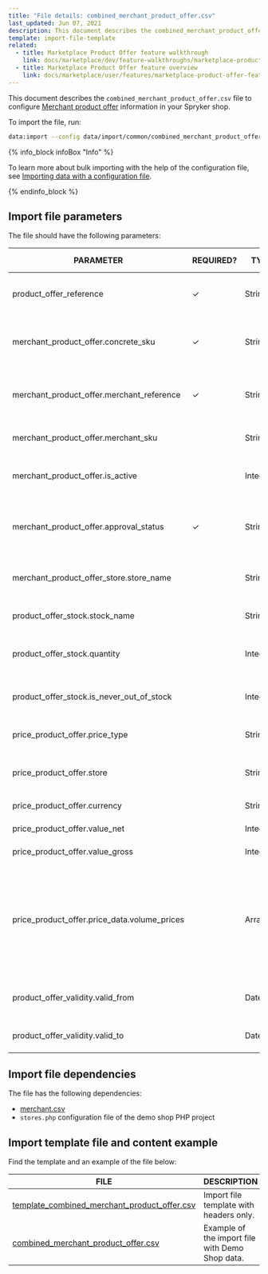 ```yaml
---
title: "File details: combined_merchant_product_offer.csv"
last_updated: Jun 07, 2021
description: This document describes the combined_merchant_product_offer.csv file to configure product offers in your Spryker shop.
template: import-file-template
related:
  - title: Marketplace Product Offer feature walkthrough
    link: docs/marketplace/dev/feature-walkthroughs/marketplace-product-offer-feature-walkthrough/marketplace-product-offer-feature-walkthrough.html
  - title: Marketplace Product Offer feature overview
    link: docs/marketplace/user/features/marketplace-product-offer-feature-overview.html
---
```


This document describes the `combined_merchant_product_offer.csv` file to configure [Merchant product offer](/docs/marketplace/user/features/{{site.version}}/marketplace-product-offer-feature-overview.html) information in your Spryker shop.

To import the file, run:

```bash
data:import --config data/import/common/combined_merchant_product_offer_import_config_{store}.yml
```

{% info_block infoBox "Info" %}

To learn more about bulk importing with the help of the configuration file, see [Importing data with a configuration file](/docs/scos/dev/data-import/importing-data-with-a-configuration-file.html).

{% endinfo_block %}

## Import file parameters

The file should have the following parameters:

| PARAMETER | REQUIRED? | TYPE | DEFAULT VALUE | REQUIREMENTS OR COMMENTS | DESCRIPTION |
| ---------- | ------------ | ------ | ------------ | ----------------- | ------------- |
| product_offer_reference                      | &check;             | String   |                   | Unique                                                       | Identifier of the [merchant product offer](/docs/marketplace/user/features/{{site.version}}/marketplace-product-offer-feature-overview.html) in the system. |
| merchant_product_offer.concrete_sku          | &check;             | String   |                   | Unique                                                       | SKU of the concrete product the offer is being created for.  |
| merchant_product_offer.merchant_reference    | &check;             | String   |                   | Unique                                                       | Identifier of the merchant owing the product offer in the system. |
| merchant_product_offer.merchant_sku          |               | String   |                   | Unique                                                       | Identifier of the [merchant](/docs/marketplace/user/features/{{site.version}}/marketplace-merchant-feature-overview/marketplace-merchant-feature-overview.html) in the system. |
| merchant_product_offer.is_active             |               | Integer  |                   | 1—is active<br> 0—is not active                             | Defines whether the offer is active or not.                  |
| merchant_product_offer.approval_status       | &check;             | String   |                   | Can be:<ul><li>waiting_for_approval</li><li>approved</li><li>denied</li></ul>  | Defines the [status of the offer](/docs/marketplace/user/features/{{site.version}}/marketplace-product-offer-feature-overview.html#offer-approval-status) in the system. |
| merchant_product_offer_store.store_name      |               | String   |                   |                                                              | Name of the store where the offer belongs.                   |
| product_offer_stock.stock_name               |               | String   |                   | Stock name is defined as described in the [merchant warehouse](/docs/marketplace/user/features/{{site.version}}/marketplace-inventory-management-feature-overview.html#marketplace-warehouse-management). | Name of the stock.                                           |
| product_offer_stock.quantity                 |               | Integer  |                   |                                                              | Number of product offers that are in stock.                  |
| product_offer_stock.is_never_out_of_stock    |               | Integer  |                   | 1—option is enabled<br> 0—option is disabled.               | Allows the offer to be never out of stock. |
| price_product_offer.price_type               |               | String   |                   | Can be DEFAULT or ORIGINAL.                                  | Price type of the product offer.                             |
| price_product_offer.store                    |               | String   |                   | Value previously defined in the *stores.php* project configuration. | Store where the merchant product offer belongs.              |
| price_product_offer.currency                 |               | String   |                   | Defined in the [ISO code](https://en.wikipedia.org/wiki/ISO_4217). | Currency of the price.                                       |
| price_product_offer.value_net                |               | Integer  |                   | Empty price values will be imported as zeros.                | Net price in cents.                                          |
| price_product_offer.value_gross              |               | Integer  |                   | Empty price values will be imported as zeros.                | Gross price in cents.                                        |
| price_product_offer.price_data.volume_prices |               | Array    |                   |                                                              | Price data which can be used to define alternative prices, that is, volume prices, overwriting the given net or gross price values. |
| product_offer_validity.valid_from            |               | Datetime |                   |                                                              | Date and time from which the offer is active.                |
| product_offer_validity.valid_to              |               | Datetime |                   |                                                              | Date and time  till which the offer is active.               |

## Import file dependencies

The file has the following dependencies:

- [merchant.csv](/docs/marketplace/dev/data-import/{{site.version}}/file-details-merchant.csv.html)
- `stores.php` configuration file of the demo shop PHP project  

## Import template file and content example

Find the template and an example of the file below:

| FILE   | DESCRIPTION     |
| ------------------------ | ------------------------- |
| [template_combined_merchant_product_offer.csv](https://spryker.s3.eu-central-1.amazonaws.com/docs/Developer+Guide/Back-End/Data+Manipulation/Data+Ingestion/Data+Import/Data+Import+Categories/Marketplace+setup/template_combined_merchant_product_offer.csv) | Import file template with headers only.         |
| [combined_merchant_product_offer.csv](https://spryker.s3.eu-central-1.amazonaws.com/docs/Developer+Guide/Back-End/Data+Manipulation/Data+Ingestion/Data+Import/Data+Import+Categories/Marketplace+setup/combined_merchant_product_offer.csv) | Example of the import file with Demo Shop data. |
